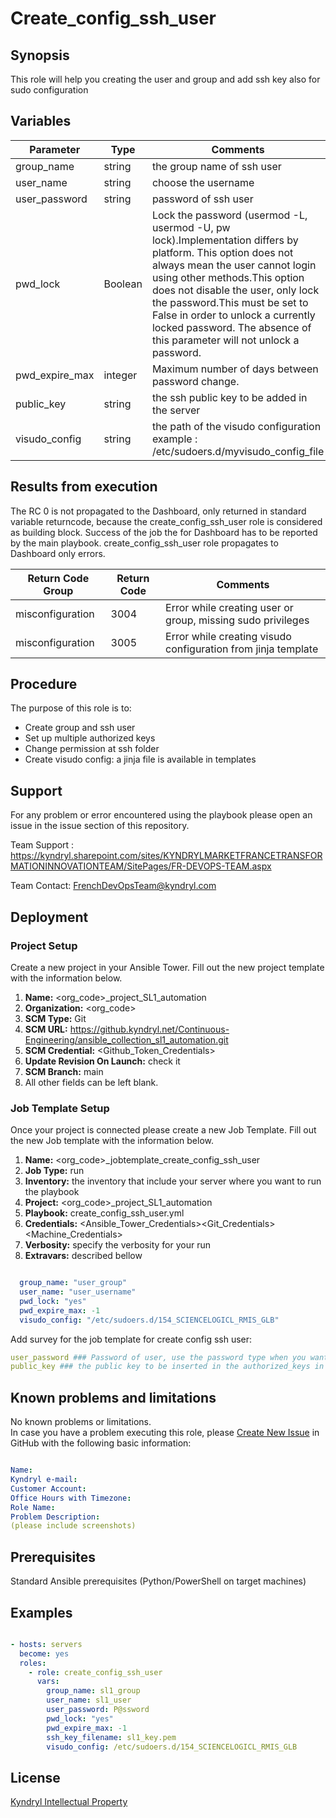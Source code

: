 # Create_config_ssh_user

## Synopsis

This role will help you creating the user and group and add ssh key also for sudo configuration

## Variables

| Parameter  | Type | Comments |
|----------------|-----------------|--------
group_name | string  | the group name of ssh user
user_name | string | choose the username
user_password | string | password of ssh user
pwd_lock | Boolean | Lock the password (usermod -L, usermod -U, pw lock).Implementation differs by platform. This option does not always mean the user cannot login using other methods.This option does not disable the user, only lock the password.This must be set to False in order to unlock a currently locked password. The absence of this parameter will not unlock a password.
pwd_expire_max | integer | Maximum number of days between password change.
public_key| string | the ssh public key to be added in the server
visudo_config | string | the path of the visudo configuration example : /etc/sudoers.d/myvisudo_config_file

## Results from execution

The RC 0 is not propagated to the Dashboard, only returned in standard variable returncode,
because the create_config_ssh_user role is considered as building block.
Success of the job the for Dashboard has to be reported by the main playbook.
create_config_ssh_user role propagates to Dashboard only errors.

| Return Code Group | Return Code | Comments
|----------------|-----------------|--------
| misconfiguration | 3004 | Error while creating user or group, missing sudo privileges
| misconfiguration | 3005 | Error while creating visudo configuration from jinja template

## Procedure

The purpose of this role is to:

* Create group and ssh user
* Set up multiple authorized keys
* Change permission at ssh folder
* Create visudo config: a jinja file is available in templates

## Support

For any problem or error encountered using the playbook please open an issue in the issue section of this repository.

Team Support : <https://kyndryl.sharepoint.com/sites/KYNDRYLMARKETFRANCETRANSFORMATIONINNOVATIONTEAM/SitePages/FR-DEVOPS-TEAM.aspx>

Team Contact: FrenchDevOpsTeam@kyndryl.com

## Deployment

### Project Setup

Create a new project in your Ansible Tower.
Fill out the new project template with the information below.

1. **Name:** <org_code>_project_SL1_automation
2. **Organization:** <org_code>
3. **SCM Type:** Git
4. **SCM URL:** <https://github.kyndryl.net/Continuous-Engineering/ansible_collection_sl1_automation.git>
5. **SCM Credential:** <Github_Token_Credentials>
6. **Update Revision On Launch:** check it
7. **SCM Branch:** main
8. All other fields can be left blank.

### Job Template Setup

Once your project is connected please create a new Job Template.
Fill out the new Job template with the information below.

1. **Name:** <org_code>_jobtemplate_create_config_ssh_user
2. **Job Type:** run
3. **Inventory:** the inventory that include your server where you want to run the playbook
4. **Project:** <org_code>_project_SL1_automation
5. **Playbook:** create_config_ssh_user.yml
6. **Credentials:** <Ansible_Tower_Credentials><Git_Credentials><Machine_Credentials>
7. **Verbosity:** specify the verbosity for your run
8. **Extravars:** described bellow

```yaml

  group_name: "user_group"
  user_name: "user_username"
  pwd_lock: "yes"
  pwd_expire_max: -1
  visudo_config: "/etc/sudoers.d/154_SCIENCELOGICL_RMIS_GLB"

```

Add survey for the job template for create config ssh user:

```yaml
user_password ### Password of user, use the password type when you want to setup this variable in the survey
public_key ### the public key to be inserted in the authorized_keys in the format "ssh-rsa encryptedkey email", use the password type when you want to setup this variable in the survey

```

## Known problems and limitations

No known problems or limitations.  
In case you have a problem executing this role, please [Create New Issue](https://github.kyndryl.net/Continuous-Engineering/ansible_collection_sl1_automation/issues) in GitHub with the following basic information:

```yaml

Name:
Kyndryl e-mail:
Customer Account:
Office Hours with Timezone:
Role Name:
Problem Description:
(please include screenshots)

```

## Prerequisites

Standard Ansible prerequisites (Python/PowerShell on target machines)

## Examples

```yaml

- hosts: servers
  become: yes
  roles:
    - role: create_config_ssh_user
      vars:
        group_name: sl1_group
        user_name: sl1_user
        user_password: P@ssword
        pwd_lock: "yes"
        pwd_expire_max: -1
        ssh_key_filename: sl1_key.pem
        visudo_config: /etc/sudoers.d/154_SCIENCELOGICL_RMIS_GLB

```

## License

[Kyndryl Intellectual Property](https://github.kyndryl.net/Continuous-Engineering/CE-Documentation/blob/master/files/LICENSE.md)

